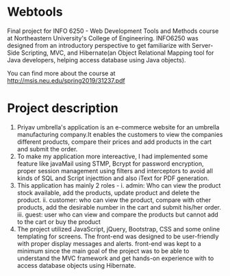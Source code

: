 # Webtools
Final project for INFO 6250 - Web Development Tools and Methods course at Northeastern University's College of Engineering. INFO6250 was designed from an introductory perspective to get  familiarize with Server-Side Scripting, MVC, and Hibernate(an Object Relational Mapping tool for Java developers, helping access database using Java objects).

You can find more about the course at http://msis.neu.edu/spring2019/31237.pdf

# Project description
1. Priyav umbrella's application is an e-commerce website for an umbrella manufacturing company.It enables the customers to view the companies different products, compare their prices and add products in the cart and submit the order.
2. To make my application more intereactive, I had implemented some feature like javaMail using STMP, Bcrypt for password encryption, proper session management using filters and interceptors to avoid all kinds of SQL and Script injecttion and also iText for PDF generation.
3. This application has mainly 2 roles - 
    i. admin: Who can view the product stock available, add the products, update product and delete the product.
    ii. customer: who can view the product, compare with other products, add the desirable number in the cart and submit his/her order.
    iii. guest: user who can view and compare the products but cannot add to the cart or buy the product 
4. The project utilized JavaScript, jQuery, Bootstrap, CSS and some online templating for screens. The front-end was designed to be user-friendly with proper display messages and alerts. front-end was kept to a minimum since the main goal of the project was to be able to understand the MVC framework and get hands-on experience with to access database objects using Hibernate.
